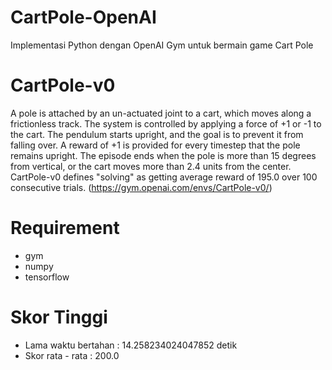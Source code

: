 # CartPole-OpenAI
Implementasi Python dengan OpenAI Gym untuk bermain game Cart Pole

# CartPole-v0
A pole is attached by an un-actuated joint to a cart, which moves along a frictionless track. The system is controlled by applying a force of +1 or -1 to the cart. The pendulum starts upright, and the goal is to prevent it from falling over. A reward of +1 is provided for every timestep that the pole remains upright. The episode ends when the pole is more than 15 degrees from vertical, or the cart moves more than 2.4 units from the center. CartPole-v0 defines "solving" as getting average reward of 195.0 over 100 consecutive trials.
(https://gym.openai.com/envs/CartPole-v0/)

# Requirement
* gym
* numpy
* tensorflow

# Skor Tinggi
* Lama waktu bertahan : 14.258234024047852 detik
* Skor rata - rata : 200.0
